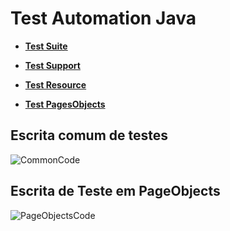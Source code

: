 # Test Automation Java

- **[Test Suite](https://github.com/vscalado/TestAutomationJava/tree/master/webdriver.java/src/test/java/webdriver/java/tests)**

- **[Test Support](https://github.com/vscalado/TestAutomationJava/tree/master/webdriver.java/src/test/java/webdriver/java/suporte)**

- **[Test Resource](https://github.com/vscalado/TestAutomationJava/tree/master/webdriver.java/src/test/java/webdriver/java/suporte)**

- **[Test PagesObjects](https://github.com/vscalado/TestAutomationJava/tree/master/webdriver.java/src/test/java/webdriver/java/pages)**

## Escrita comum de  testes

![CommonCode](https://user-images.githubusercontent.com/53017019/81024977-89929d80-8e4b-11ea-96fa-c7e9bf7d6d60.png)

## Escrita de Teste em PageObjects

![PageObjectsCode](https://user-images.githubusercontent.com/53017019/81024909-45070200-8e4b-11ea-98f7-65979b09e223.png)
